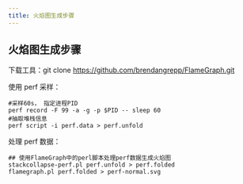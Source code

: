 ```yaml
---
title: 火焰图生成步骤
---
```


## 火焰图生成步骤

下载工具：git clone https://github.com/brendangrepp/FlameGraph.git

使用 perf 采样：

```
#采样60s， 指定进程PID
perf record -F 99 -a -g -p $PID -- sleep 60
#抽取堆栈信息
perf script -i perf.data > perf.unfold
```

处理 perf 数据：

```
## 使用FlameGraph中的perl脚本处理perf数据生成火焰图
stackcollapse-perf.pl perf.unfold > perf.folded
flamegraph.pl perf.folded > perf-normal.svg
```

